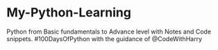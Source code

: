 # My-Python-Learning
Python from Basic fundamentals to Advance level with Notes and Code snippets. #100DaysOfPython with the guidance of @CodeWithHarry
